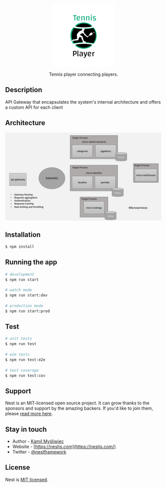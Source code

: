 <p align="center">
  <a href="http://nestjs.com/" target="blank"><img src="https://github.com/alessandroprudencio/TP-Api-Gateway/blob/develop/src/assets/logo.png" width="200" alt="Nest Logo" /></a>
</p>

[circleci-image]: https://img.shields.io/circleci/build/github/nestjs/nest/master?token=abc123def456
[circleci-url]: https://circleci.com/gh/nestjs/nest

<p align="center">Tennis player connecting players.</p>

## Description

API Gateway that encapsulates the system's internal architecture and offers a custom API for each client

## Architecture

<img src="https://github.com/alessandroprudencio/TP-Api-Gateway/blob/develop/src/assets/microsservice-architeture.png" width="1220" alt="Architecture img" />

## Installation

```bash
$ npm install
```

## Running the app

```bash
# development
$ npm run start

# watch mode
$ npm run start:dev

# production mode
$ npm run start:prod
```

## Test

```bash
# unit tests
$ npm run test

# e2e tests
$ npm run test:e2e

# test coverage
$ npm run test:cov
```

## Support

Nest is an MIT-licensed open source project. It can grow thanks to the sponsors and support by the amazing backers. If you'd like to join them, please [read more here](https://docs.nestjs.com/support).

## Stay in touch

- Author - [Kamil Myśliwiec](https://kamilmysliwiec.com)
- Website - [https://nestjs.com](https://nestjs.com/)
- Twitter - [@nestframework](https://twitter.com/nestframework)

## License

Nest is [MIT licensed](LICENSE).
